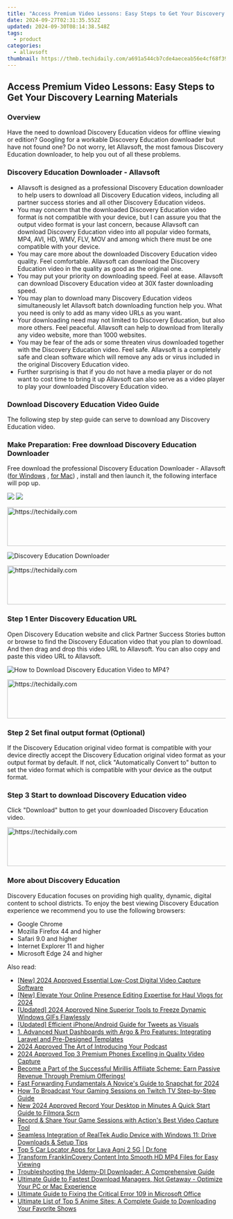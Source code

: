 ```yaml
---
title: "Access Premium Video Lessons: Easy Steps to Get Your Discovery Learning Materials"
date: 2024-09-27T02:31:35.552Z
updated: 2024-09-30T08:14:38.548Z
tags:
  - product
categories:
  - allavsoft
thumbnail: https://thmb.techidaily.com/a691a544cb7cde4aeceab56e4cf68f393a99f1feb2da71ac3ca94b7300f4d4b3.jpg
---
```


## Access Premium Video Lessons: Easy Steps to Get Your Discovery Learning Materials

### Overview

Have the need to download Discovery Education videos for offline viewing or edition? Googling for a workable Discovery Education downloader but have not found one? Do not worry, let Allavsoft, the most famous Discovery Education downloader, to help you out of all these problems.

### Discovery Education Downloader - Allavsoft

* Allavsoft is designed as a professional Discovery Education downloader to help users to download all Discovery Education videos, including all partner success stories and all other Discovery Education videos.
* You may concern that the downloaded Discovery Education video format is not compatible with your device, but I can assure you that the output video format is your last concern, because Allavsoft can download Discovery Education video into all popular video formats, MP4, AVI, HD, WMV, FLV, MOV and among which there must be one compatible with your device.
* You may care more about the downloaded Discovery Education video quality. Feel comfortable. Allavsoft can download the Discovery Education video in the quality as good as the original one.
* You may put your priority on downloading speed. Feel at ease. Allavsoft can download Discovery Education video at 30X faster downloading speed.
* You may plan to download many Discovery Education videos simultaneously let Allavsoft batch downloading function help you. What you need is only to add as many video URLs as you want.
* Your downloading need may not limited to Discovery Education, but also more others. Feel peaceful. Allavsoft can help to download from literally any video website, more than 1000 websites.
* You may be fear of the ads or some threaten virus downloaded together with the Discovery Education video. Feel safe. Allavsoft is a completely safe and clean software which will remove any ads or virus included in the original Discovery Education video.
* Further surprising is that if you do not have a media player or do not want to cost time to bring it up Allavsoft can also serve as a video player to play your downloaded Discovery Education video.

### Download Discovery Education Video Guide

The following step by step guide can serve to download any Discovery Education video.

### Make Preparation: Free download Discovery Education Downloader

Free download the professional Discovery Education Downloader - Allavsoft ([for Windows](https://tools.techidaily.com/allavsoft/products/) , [for Mac](https://tools.techidaily.com/allavsoft/products/)) , install and then launch it, the following interface will pop up.

[![](https://www.allavsoft.com/how-to/../images/how-to/free-download-win.jpg)](https://tools.techidaily.com/allavsoft/products/) [![](https://www.allavsoft.com/how-to/../images/how-to/free-download-mac.jpg)](https://tools.techidaily.com/allavsoft/products/)

<!-- affiliate ads begin -->
<a href="https://aligracehair.sjv.io/c/5597632/1884021/19272" target="_top" id="1884021">
  <img src="//a.impactradius-go.com/display-ad/19272-1884021" border="0" alt="https://techidaily.com" width="728" height="90"/>
</a>
<img height="0" width="0" src="https://aligracehair.sjv.io/i/5597632/1884021/19272" style="position:absolute;visibility:hidden;" border="0" />
<!-- affiliate ads end -->

![Discovery Education Downloader](https://www.allavsoft.com/how-to/../images/allavsoft/screen-shot-600.jpg)

<!-- affiliate ads begin -->
<a href="https://ephamedtechinc.pxf.io/c/5597632/2137209/26400" target="_top" id="2137209">
  <img src="//a.impactradius-go.com/display-ad/26400-2137209" border="0" alt="https://techidaily.com" width="728" height="90"/>
</a>
<img height="0" width="0" src="https://ephamedtechinc.pxf.io/i/5597632/2137209/26400" style="position:absolute;visibility:hidden;" border="0" />
<!-- affiliate ads end -->

### Step 1 Enter Discovery Education URL

Open Discovery Education website and click Partner Success Stories button or browse to find the Discovery Education video that you plan to download. And then drag and drop this video URL to Allavsoft. You can also copy and paste this video URL to Allavsoft.

![How to Download Discovery Education Video to MP4?](https://www.allavsoft.com/how-to/../images/how-to/download-rtmp-video/download-rtmp-video.jpg)

<!-- affiliate ads begin -->
<a href="https://appsumo.8odi.net/c/5597632/2052059/7443" target="_top" id="2052059">
  <img src="//a.impactradius-go.com/display-ad/7443-2052059" border="0" alt="https://techidaily.com" width="728" height="90"/>
</a>
<img height="0" width="0" src="https://appsumo.8odi.net/i/5597632/2052059/7443" style="position:absolute;visibility:hidden;" border="0" />
<!-- affiliate ads end -->

### Step 2 Set final output format (Optional)

If the Discovery Education original video format is compatible with your device directly accept the Discovery Education original video format as your output format by default. If not, click "Automatically Convert to" button to set the video format which is compatible with your device as the output format.

### Step 3 Start to download Discovery Education video

Click "Download" button to get your downloaded Discovery Education video.

<!-- affiliate ads begin -->
<a href="https://appsumo.8odi.net/c/5597632/2118325/7443" target="_top" id="2118325">
  <img src="//a.impactradius-go.com/display-ad/7443-2118325" border="0" alt="https://techidaily.com" width="728" height="90"/>
</a>
<img height="0" width="0" src="https://appsumo.8odi.net/i/5597632/2118325/7443" style="position:absolute;visibility:hidden;" border="0" />
<!-- affiliate ads end -->

### More about Discovery Education

Discovery Education focuses on providing high quality, dynamic, digital content to school districts. To enjoy the best viewing Discovery Education experience we recommend you to use the following browsers:

* Google Chrome
* Mozilla Firefox 44 and higher
* Safari 9.0 and higher
* Internet Explorer 11 and higher
* Microsoft Edge 24 and higher

<ins class="adsbygoogle"
     style="display:block"
     data-ad-format="autorelaxed"
     data-ad-client="ca-pub-7571918770474297"
     data-ad-slot="1223367746"></ins>

<ins class="adsbygoogle"
     style="display:block"
     data-ad-client="ca-pub-7571918770474297"
     data-ad-slot="8358498916"
     data-ad-format="auto"
     data-full-width-responsive="true"></ins>

<span class="atpl-alsoreadstyle">Also read:</span>
<div><ul>
<li><a href="https://screen-recording.techidaily.com/new-2024-approved-essential-low-cost-digital-video-capture-software/"><u>[New] 2024 Approved Essential Low-Cost Digital Video Capture Software</u></a></li>
<li><a href="https://fox-blue.techidaily.com/new-elevate-your-online-presence-editing-expertise-for-haul-vlogs-for-2024/"><u>[New] Elevate Your Online Presence Editing Expertise for Haul Vlogs for 2024</u></a></li>
<li><a href="https://screen-video-capture.techidaily.com/updated-2024-approved-nine-superior-tools-to-freeze-dynamic-windows-gifs-flawlessly/"><u>[Updated] 2024 Approved Nine Superior Tools to Freeze Dynamic Windows GIFs Flawlessly</u></a></li>
<li><a href="https://twitter-videos.techidaily.com/updated-efficient-iphoneandroid-guide-for-tweets-as-visuals/"><u>[Updated] Efficient iPhone/Android Guide for Tweets as Visuals</u></a></li>
<li><a href="https://fox-web3.techidaily.com/1-advanced-nuxt-dashboards-with-argo-and-pro-features-integrating-laravel-and-pre-designed-templates/"><u>1. Advanced Nuxt Dashboards with Argo & Pro Features: Integrating Laravel and Pre-Designed Templates</u></a></li>
<li><a href="https://fox-blue.techidaily.com/2024-approved-the-art-of-introducing-your-podcast/"><u>2024 Approved The Art of Introducing Your Podcast</u></a></li>
<li><a href="https://fox-glue.techidaily.com/2024-approved-top-3-premium-phones-excelling-in-quality-video-capture/"><u>2024 Approved Top 3 Premium Phones Excelling in Quality Video Capture</u></a></li>
<li><a href="https://fox-web3.techidaily.com/become-a-part-of-the-successful-mirillis-affiliate-scheme-earn-passive-revenue-through-premium-offerings/"><u>Become a Part of the Successful Mirillis Affiliate Scheme: Earn Passive Revenue Through Premium Offerings!</u></a></li>
<li><a href="https://some-techniques.techidaily.com/fast-forwarding-fundamentals-a-novices-guide-to-snapchat-for-2024/"><u>Fast Forwarding Fundamentals A Novice's Guide to Snapchat for 2024</u></a></li>
<li><a href="https://fox-web3.techidaily.com/how-to-broadcast-your-gaming-sessions-on-twitch-tv-step-by-step-guide/"><u>How To Broadcast Your Gaming Sessions on Twitch TV Step-by-Step Guide</u></a></li>
<li><a href="https://smart-video-editing.techidaily.com/new-2024-approved-record-your-desktop-in-minutes-a-quick-start-guide-to-filmora-scrn/"><u>New 2024 Approved Record Your Desktop in Minutes A Quick Start Guide to Filmora Scrn</u></a></li>
<li><a href="https://fox-web3.techidaily.com/record-and-share-your-game-sessions-with-actions-best-video-capture-tool/"><u>Record & Share Your Game Sessions with Action's Best Video Capture Tool</u></a></li>
<li><a href="https://driver-download.techidaily.com/seamless-integration-of-realtek-audio-device-with-windows-11-drive-downloads-and-setup-tips/"><u>Seamless Integration of RealTek Audio Device with Windows 11: Drive Downloads & Setup Tips</u></a></li>
<li><a href="https://android-location-track.techidaily.com/top-5-car-locator-apps-for-lava-agni-2-5g-drfone-by-drfone-virtual-android/"><u>Top 5 Car Locator Apps for Lava Agni 2 5G | Dr.fone</u></a></li>
<li><a href="https://fox-web3.techidaily.com/transform-franklincovery-content-into-smooth-hd-mp4-files-for-easy-viewing/"><u>Transform FranklinCovery Content Into Smooth HD MP4 Files for Easy Viewing</u></a></li>
<li><a href="https://fox-web3.techidaily.com/troubleshooting-the-udemy-dl-downloader-a-comprehensive-guide/"><u>Troubleshooting the Udemy-Dl Downloader: A Comprehensive Guide</u></a></li>
<li><a href="https://fox-web3.techidaily.com/ultimate-guide-to-fastest-download-managers-not-getaway-optimize-your-pc-or-mac-experience/"><u>Ultimate Guide to Fastest Download Managers, Not Getaway - Optimize Your PC or Mac Experience</u></a></li>
<li><a href="https://fox-web3.techidaily.com/ultimate-guide-to-fixing-the-critical-error-109-in-microsoft-office/"><u>Ultimate Guide to Fixing the Critical Error 109 in Microsoft Office</u></a></li>
<li><a href="https://fox-web3.techidaily.com/ultimate-list-of-top-5-anime-sites-a-complete-guide-to-downloading-your-favorite-shows/"><u>Ultimate List of Top 5 Anime Sites: A Complete Guide to Downloading Your Favorite Shows</u></a></li>
</ul></div>


